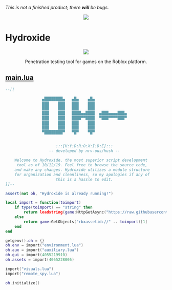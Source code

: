 *This is not a finished product; there* ***will*** *be bugs.*

<p align="center">
  <img src="https://i.vgy.me/v90wQc.png">
</p>

# Hydroxide

<p align="center">
  <img src="https://i.vgy.me/qJi8FC.png">
</p>
<p align="center">
  Penetration testing tool for games on the Roblox platform.
</p>



## <a href="https://github.com/nrv-ous/Hydroxide/blob/master/main.lua"><b>main.lua</b></a>



```lua
--[[

                ▄████████▄   ▄█▄    ▄█▄   
                ███    ███   ███    ███   
                ███    ███   ███    ███   
                ███    ███   ████▄▄████  ▄███▄▄▄▄███▄ 
                ███    ███   ████▀▀████  ▀███▀▀▀▀███▀  
                ███    ███   ███    ███   
                ███    ███   ███    ███   
                ▀████████▀   ▀█▀    ▀█▀    


                      :::[H:Y:D:R:O:X:I:D:E]:::
                   -- developed by nrv-ous/hush --   
    
    Welcome to Hydroxide, the most superior script development
     tool as of 10/12/19. Feel free to browse the source code, 
    and make any changes. Hydroxide utilizes a module structure 
    for organization and cleanliness, so my apologies if any of 
                      this is a hassle to edit.
]]--

assert(not oh, "Hydroxide is already running!")

local import = function(toimport)
	if type(toimport) == "string" then
		return loadstring(game:HttpGetAsync("https://raw.githubusercontent.com/nrv-ous/Hydroxide/master/" .. toimport))()
	else 
		return game:GetObjects("rbxassetid://" .. toimport)[1]
	end
end

getgenv().oh = {}
oh.env = import("environment.lua") 
oh.aux = import("auxiliary.lua")
oh.gui = import(4055219910)
oh.assets = import(4055228005)

import("visuals.lua")
import("remote_spy.lua")

oh.initialize()
```
